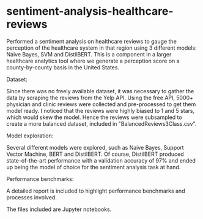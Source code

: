 # sentiment-analysis-healthcare-reviews
Performed a sentiment analysis on healthcare reviews to gauge the perception of the healthcare system in that region using 3 different models: Naive Bayes, SVM and DistilBERT.
This is a component in a larger healthcare analytics tool where we generate a perception score on a county-by-county basis in the United States.


Dataset:

Since there was no freely available dataset, it was necessary to gather the data by scraping the reviews from the Yelp API. Using the free API, 5000+ physician and clinic reviews were collected and pre-processed to get them model ready.
I noticed that the reviews were highly biased to 1 and 5 stars, which would skew the model. Hence the reviews were subsampled to create a more balanced dataset, included in "BalancedReviews3Class.csv".

Model exploration:

Several different models were explored, such as Naive Bayes, Support Vector Machine, BERT and DistilBERT. Of course, DistilBERT produced state-of-the-art performance with a validation accuracy of 97% and ended up being the model of choice for the sentiment analysis task at hand.

Performance benchmarks:

A detailed report is included to highlight performance benchmarks and processes involved.


The files included are Jupyter notebooks. 
